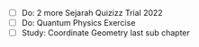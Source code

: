 - [ ] Do: 2 more Sejarah Quizizz Trial 2022
- [ ] Do: Quantum Physics Exercise
- [ ] Study: Coordinate Geometry last sub chapter